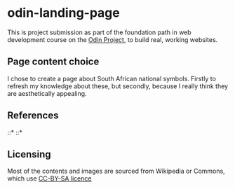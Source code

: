 # odin-landing-page

This is project submission as part of the foundation path in web development course on the [Odin Project](http://www.theodinproject.com), to build real, working websites.


## Page content choice

I chose to create a page about South African national symbols. Firstly to refresh my knowledge about these, but secondly, because I really think they are aesthetically appealing. 

## References
::*
::*

## Licensing

Most of the contents and images are sourced from Wikipedia or Commons, which use [CC-BY-SA licence](https://creativecommons.org/licenses/by-sa/4.0/)